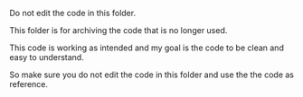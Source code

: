 Do not edit the code in this folder.

This folder is for archiving the code that is no longer used.

This code is working as intended and my goal is the code to be clean and easy to understand.

So make sure you do not edit the code in this folder and use the the code as reference. 